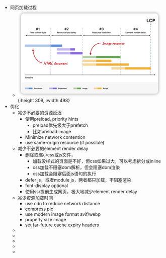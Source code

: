 - 网页加载过程
	- ![iShot_2022-05-16_17.48.33.png](../assets/iShot_2022-05-16_17.48.33_1652694528405_0.png){:height 309, :width 498}
- 优化
	- 减少不必要的资源延迟
		- 使用preload, priority hints
			- preload优先级大于prefetch
			- 比如preload image
		- Minimize network contention
		- use same-origin resource (if possible)
	- 减少不必要的element render delay
		- 删除或缩小css或js文件，
			- 加载没样式的页面是不好，但css如果过大，可以考虑拆分或inline
			- css加载不阻塞dom解析，但会阻塞dom渲染
			- css加载会阻塞后面js语句的执行
		- defer js，或者module js，两者都只加载，不阻塞渲染
		- font-display optional
		- 使用ssr提前生成网页，极大地减少element render delay
	- 减少资源加载时间
		- use cdn to reduce network distance
		- compress pic
		- use modern image format avif/webp
		- properly size image
		- set far-future cache expiry headers
	-
	-
	-
	-
	-